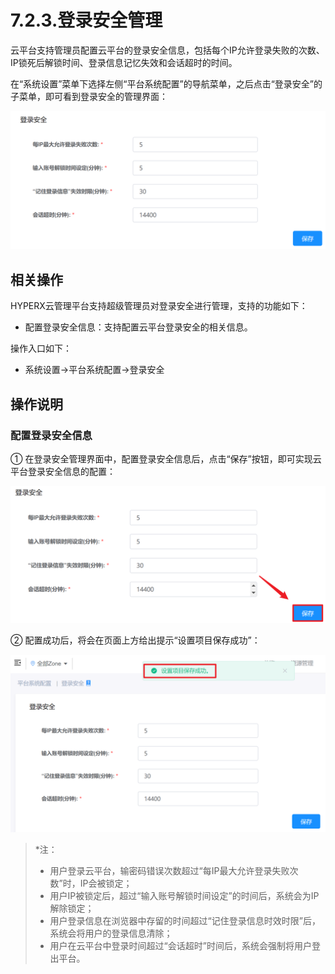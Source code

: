 # 7.2.3.登录安全管理

云平台支持管理员配置云平台的登录安全信息，包括每个IP允许登录失败的次数、IP锁死后解锁时间、登录信息记忆失效和会话超时的时间。

在“系统设置”菜单下选择左侧“平台系统配置”的导航菜单，之后点击“登录安全”的子菜单，即可看到登录安全的管理界面：

![image-20200819104358398](login_safe.assets/image-20200819104358398.png)

## 相关操作

HYPERX云管理平台支持超级管理员对登录安全进行管理，支持的功能如下：

- 配置登录安全信息：支持配置云平台登录安全的相关信息。

操作入口如下：

- 系统设置→平台系统配置→登录安全

## 操作说明

### 配置登录安全信息

① 在登录安全管理界面中，配置登录安全信息后，点击“保存”按钮，即可实现云平台登录安全信息的配置：

![image-20200819105123602](login_safe.assets/image-20200819105123602.png)

② 配置成功后，将会在页面上方给出提示“设置项目保存成功”：

![image-20200819110134453](login_safe.assets/image-20200819110134453.png)

> *注：
>
> - 用户登录云平台，输密码错误次数超过“每IP最大允许登录失败次数”时，IP会被锁定；
> - 用户IP被锁定后，超过“输入账号解锁时间设定”的时间后，系统会为IP解除锁定；
> - 用户登录信息在浏览器中存留的时间超过“记住登录信息时效时限”后，系统会将用户的登录信息清除；
> - 用户在云平台中登录时间超过“会话超时”时间后，系统会强制将用户登出平台。